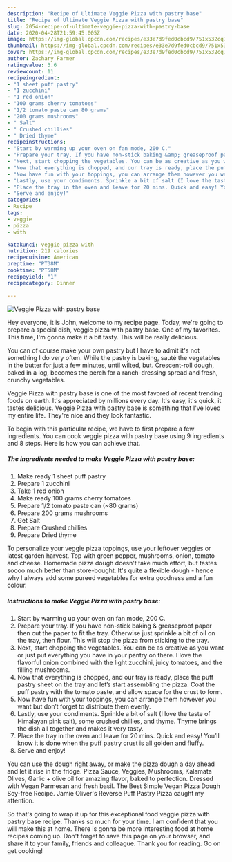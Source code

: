 ```yaml
---
description: "Recipe of Ultimate Veggie Pizza with pastry base"
title: "Recipe of Ultimate Veggie Pizza with pastry base"
slug: 2054-recipe-of-ultimate-veggie-pizza-with-pastry-base
date: 2020-04-28T21:59:45.005Z
image: https://img-global.cpcdn.com/recipes/e33e7d9fed0cbcd9/751x532cq70/veggie-pizza-with-pastry-base-recipe-main-photo.jpg
thumbnail: https://img-global.cpcdn.com/recipes/e33e7d9fed0cbcd9/751x532cq70/veggie-pizza-with-pastry-base-recipe-main-photo.jpg
cover: https://img-global.cpcdn.com/recipes/e33e7d9fed0cbcd9/751x532cq70/veggie-pizza-with-pastry-base-recipe-main-photo.jpg
author: Zachary Farmer
ratingvalue: 3.6
reviewcount: 11
recipeingredient:
- "1 sheet puff pastry"
- "1 zucchini"
- "1 red onion"
- "100 grams cherry tomatoes"
- "1/2 tomato paste can 80 grams"
- "200 grams mushrooms"
- " Salt"
- " Crushed chillies"
- " Dried thyme"
recipeinstructions:
- "Start by warming up your oven on fan mode, 200 C."
- "Prepare your tray. If you have non-stick baking &amp; greaseproof paper then cut the paper to fit the tray. Otherwise just sprinkle a bit of oil on the tray, then flour. This will stop the pizza from sticking to the tray."
- "Next, start chopping the vegetables. You can be as creative as you want or just put everything you have in your pantry on there. I love the flavorful onion combined with the light zucchini, juicy tomatoes, and the filling mushrooms."
- "Now that everything is chopped, and our tray is ready, place the puff pastry sheet on the tray and let’s start assembling the pizza. Coat the puff pastry with the tomato paste, and allow space for the crust to form."
- "Now have fun with your toppings, you can arrange them however you want but don’t forget to distribute them evenly."
- "Lastly, use your condiments. Sprinkle a bit of salt (I love the taste of Himalayan pink salt), some crushed chillies, and thyme. Thyme brings the dish all together and makes it very tasty."
- "Place the tray in the oven and leave for 20 mins. Quick and easy! You’ll know it is done when the puff pastry crust is all golden and fluffy."
- "Serve and enjoy!"
categories:
- Recipe
tags:
- veggie
- pizza
- with

katakunci: veggie pizza with 
nutrition: 219 calories
recipecuisine: American
preptime: "PT38M"
cooktime: "PT58M"
recipeyield: "1"
recipecategory: Dinner

---
```



![Veggie Pizza with pastry base](https://img-global.cpcdn.com/recipes/e33e7d9fed0cbcd9/751x532cq70/veggie-pizza-with-pastry-base-recipe-main-photo.jpg)

Hey everyone, it is John, welcome to my recipe page. Today, we're going to prepare a special dish, veggie pizza with pastry base. One of my favorites. This time, I'm gonna make it a bit tasty. This will be really delicious.

You can of course make your own pastry but I have to admit it&#39;s not something I do very often. While the pastry is baking, sauté the vegetables in the butter for just a few minutes, until wilted, but. Crescent-roll dough, baked in a log, becomes the perch for a ranch-dressing spread and fresh, crunchy vegetables.

Veggie Pizza with pastry base is one of the most favored of recent trending foods on earth. It's appreciated by millions every day. It's easy, it's quick, it tastes delicious. Veggie Pizza with pastry base is something that I've loved my entire life. They're nice and they look fantastic.


To begin with this particular recipe, we have to first prepare a few ingredients. You can cook veggie pizza with pastry base using 9 ingredients and 8 steps. Here is how you can achieve that.

<!--inarticleads1-->

##### The ingredients needed to make Veggie Pizza with pastry base:

1. Make ready 1 sheet puff pastry
1. Prepare 1 zucchini
1. Take 1 red onion
1. Make ready 100 grams cherry tomatoes
1. Prepare 1/2 tomato paste can (~80 grams)
1. Prepare 200 grams mushrooms
1. Get  Salt
1. Prepare  Crushed chillies
1. Prepare  Dried thyme


To personalize your veggie pizza toppings, use your leftover veggies or latest garden harvest. Top with green pepper, mushrooms, onion, tomato and cheese. Homemade pizza dough doesn&#39;t take much effort, but tastes soooo much better than store-bought. It&#39;s quite a flexible dough - hence why I always add some pureed vegetables for extra goodness and a fun colour. 

<!--inarticleads2-->

##### Instructions to make Veggie Pizza with pastry base:

1. Start by warming up your oven on fan mode, 200 C.
1. Prepare your tray. If you have non-stick baking &amp; greaseproof paper then cut the paper to fit the tray. Otherwise just sprinkle a bit of oil on the tray, then flour. This will stop the pizza from sticking to the tray.
1. Next, start chopping the vegetables. You can be as creative as you want or just put everything you have in your pantry on there. I love the flavorful onion combined with the light zucchini, juicy tomatoes, and the filling mushrooms.
1. Now that everything is chopped, and our tray is ready, place the puff pastry sheet on the tray and let’s start assembling the pizza. Coat the puff pastry with the tomato paste, and allow space for the crust to form.
1. Now have fun with your toppings, you can arrange them however you want but don’t forget to distribute them evenly.
1. Lastly, use your condiments. Sprinkle a bit of salt (I love the taste of Himalayan pink salt), some crushed chillies, and thyme. Thyme brings the dish all together and makes it very tasty.
1. Place the tray in the oven and leave for 20 mins. Quick and easy! You’ll know it is done when the puff pastry crust is all golden and fluffy.
1. Serve and enjoy!


You can use the dough right away, or make the pizza dough a day ahead and let it rise in the fridge. Pizza Sauce, Veggies, Mushrooms, Kalamata Olives, Garlic + olive oil for amazing flavor, baked to perfection. Dressed with Vegan Parmesan and fresh basil. The Best Simple Vegan Pizza Dough Soy-free Recipe. Jamie Oliver&#39;s Reverse Puff Pastry Pizza caught my attention. 

So that's going to wrap it up for this exceptional food veggie pizza with pastry base recipe. Thanks so much for your time. I am confident that you will make this at home. There is gonna be more interesting food at home recipes coming up. Don't forget to save this page on your browser, and share it to your family, friends and colleague. Thank you for reading. Go on get cooking!

